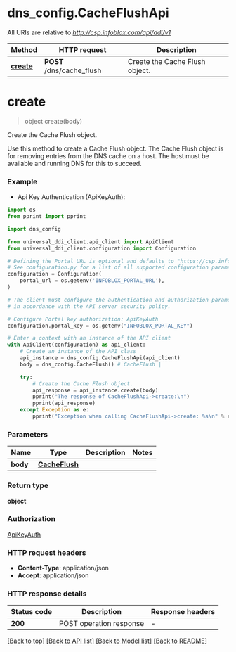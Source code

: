 # dns_config.CacheFlushApi

All URIs are relative to *http://csp.infoblox.com/api/ddi/v1*

Method | HTTP request | Description
------------- | ------------- | -------------
[**create**](CacheFlushApi.md#create) | **POST** /dns/cache_flush | Create the Cache Flush object.


# **create**
> object create(body)

Create the Cache Flush object.

Use this method to create a Cache Flush object. The Cache Flush object is for removing entries from the DNS cache on a host. The host must be available and running DNS for this to succeed.

### Example

* Api Key Authentication (ApiKeyAuth):
```python
import os
from pprint import pprint

import dns_config

from universal_ddi_client.api_client import ApiClient
from universal_ddi_client.configuration import Configuration

# Defining the Portal URL is optional and defaults to "https://csp.infoblox.com"
# See configuration.py for a list of all supported configuration parameters.
configuration = Configuration(
    portal_url = os.getenv('INFOBLOX_PORTAL_URL'),
)

# The client must configure the authentication and authorization parameters
# in accordance with the API server security policy.

# Configure Portal key authorization: ApiKeyAuth
configuration.portal_key = os.getenv("INFOBLOX_PORTAL_KEY")

# Enter a context with an instance of the API client
with ApiClient(configuration) as api_client:
    # Create an instance of the API class
    api_instance = dns_config.CacheFlushApi(api_client)
    body = dns_config.CacheFlush() # CacheFlush | 

    try:
        # Create the Cache Flush object.
        api_response = api_instance.create(body)
        pprint("The response of CacheFlushApi->create:\n")
        pprint(api_response)
    except Exception as e:
        pprint("Exception when calling CacheFlushApi->create: %s\n" % e)
```



### Parameters


Name | Type | Description  | Notes
------------- | ------------- | ------------- | -------------
 **body** | [**CacheFlush**](CacheFlush.md)|  | 

### Return type

**object**

### Authorization

[ApiKeyAuth](../README.md#ApiKeyAuth)

### HTTP request headers

 - **Content-Type**: application/json
 - **Accept**: application/json

### HTTP response details

| Status code | Description | Response headers |
|-------------|-------------|------------------|
**200** | POST operation response |  -  |

[[Back to top]](#) [[Back to API list]](../README.md#documentation-for-api-endpoints) [[Back to Model list]](../README.md#documentation-for-models) [[Back to README]](../README.md)

